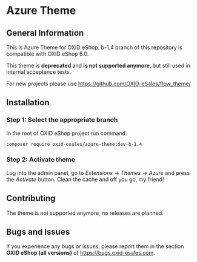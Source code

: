 # Azure Theme

## General Information

This is Azure Theme for OXID eShop. b-1.4 branch of this repository is compatible with OXID eShop 6.0.

This theme is **deprecated** and **is not supported anymore**, but still used in internal acceptance tests.

For new projects please use https://github.com/OXID-eSales/flow_theme/

## Installation

### Step 1: Select the appropriate branch

In the root of OXID eShop project run command:
 
```bash
composer require oxid-esales/azure-theme:dev-b-1.4
```

### Step 2: Activate theme 

Log into the admin panel, go to *Extensions → Themes → Azure* and press the *Activate* button. Clean the cache and off you go, my friend!

## Contributing

The theme is not supported anymore, no releases are planned.

## Bugs and Issues

If you experience any bugs or issues, please report them in the section **OXID eShop (all versions)** of https://bugs.oxid-esales.com.
